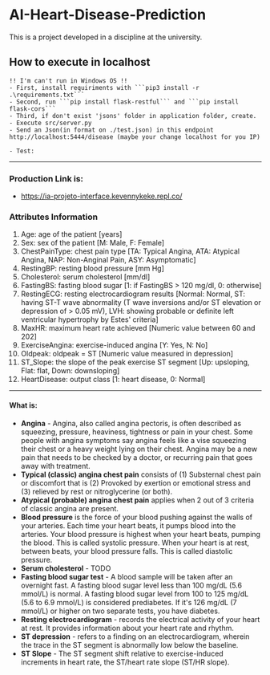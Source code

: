 # AI-Heart-Disease-Prediction
This is a project developed in a discipline at the university.

## How to execute in localhost
    !! I'm can't run in Windows OS !!
    - First, install requiriments with ```pip3 install -r .\requirements.txt```
    - Second, run ```pip install flask-restful``` and ```pip install flask-cors```
    - Third, if don't exist 'jsons' folder in application folder, create.
    - Execute src/server.py
    - Send an Json(in format on ./test.json) in this endpoint http://localhost:5444/disease (maybe your change localhost for you IP)
    
    - Test: 

---

### Production Link is:
- https://ia-projeto-interface.kevennykeke.repl.co/

### Attributes Information

1. Age: age of the patient [years]
2. Sex: sex of the patient [M: Male, F: Female]
3. ChestPainType: chest pain type [TA: Typical Angina, ATA: Atypical Angina, NAP: Non-Anginal Pain, ASY: Asymptomatic]
4. RestingBP: resting blood pressure [mm Hg]
5. Cholesterol: serum cholesterol [mm/dl]
6. FastingBS: fasting blood sugar [1: if FastingBS > 120 mg/dl, 0: otherwise]
7. RestingECG: resting electrocardiogram results [Normal: Normal, ST: having ST-T wave abnormality (T wave inversions and/or ST elevation or depression of > 0.05 mV), LVH: showing probable or definite left ventricular hypertrophy by Estes' criteria]
8. MaxHR: maximum heart rate achieved [Numeric value between 60 and 202]
9. ExerciseAngina: exercise-induced angina [Y: Yes, N: No]
10. Oldpeak: oldpeak = ST [Numeric value measured in depression]
11. ST_Slope: the slope of the peak exercise ST segment [Up: upsloping, Flat: flat, Down: downsloping]
12. HeartDisease: output class [1: heart disease, 0: Normal]

---
#### What is: 
- **Angina** - Angina, also called angina pectoris, is often described as squeezing, pressure, heaviness, tightness or pain in your chest. Some people with angina symptoms say angina feels like a vise squeezing their chest or a heavy weight lying on their chest. Angina may be a new pain that needs to be checked by a doctor, or recurring pain that goes away with treatment.
- **Typical (classic) angina chest pain** consists of (1) Substernal chest pain or discomfort that is (2) Provoked by exertion or emotional stress and (3) relieved by rest or nitroglycerine (or both).
- **Atypical (probable) angina chest pain** applies when 2 out of 3 criteria of classic angina are present.
- **Blood pressure** is the force of your blood pushing against the walls of your arteries. Each time your heart beats, it pumps blood into the arteries. Your blood pressure is highest when your heart beats, pumping the blood. This is called systolic pressure. When your heart is at rest, between beats, your blood pressure falls. This is called diastolic pressure.
- **Serum cholesterol** - TODO
- **Fasting blood sugar test** - A blood sample will be taken after an overnight fast. A fasting blood sugar level less than 100 mg/dL (5.6 mmol/L) is normal. A fasting blood sugar level from 100 to 125 mg/dL (5.6 to 6.9 mmol/L) is considered prediabetes. If it's 126 mg/dL (7 mmol/L) or higher on two separate tests, you have diabetes.
- **Resting electrocardiogram** - records the electrical activity of your heart at rest. It provides information about your heart rate and rhythm.
- **ST depression** - refers to a finding on an electrocardiogram, wherein the trace in the ST segment is abnormally low below the baseline.
- **ST Slope** - The ST segment shift relative to exercise-induced increments in heart rate, the ST/heart rate slope (ST/HR slope).
